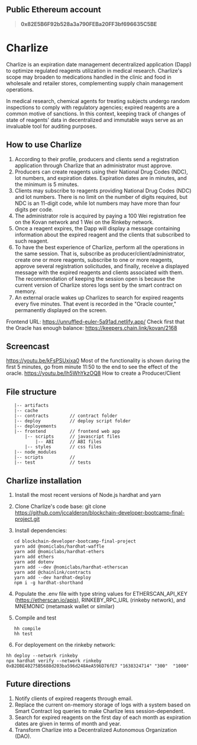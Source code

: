## Public Ethereum account

> **0x82E5B6F92b528a3a790FEBa20FF3bf696635C5BE**

# Charlize

Charlize is an expiration date management decentralized application (Dapp) to optimize regulated reagents utilization in medical research. Charlize's scope may broaden to medications handled in the clinic and food in wholesale and retailer stores, complementing supply chain management operations.

In medical research, chemical agents for treating subjects undergo random inspections to comply with regulatory agencies; expired reagents are a common motive of sanctions. In this context, keeping track of changes of state of reagents' data in decentralized and immutable ways serve as an invaluable tool for auditing purposes.

## How to use Charlize

1. According to their profile, producers and clients send a registration application through Charlize that an administrator must approve.
2. Producers can create reagents using their National Drug Codes (NDC), lot numbers, and expiration dates. Expiration dates are in minutes, and the minimum is 5 minutes.
3. Clients may subscribe to reagents providing National Drug Codes (NDC) and lot numbers. There is no limit on the number of digits required, but NDC is an 11-digit code, while lot numbers may have more than four digits per code.
4. The administrator role is acquired by paying a 100 Wei registration fee on the Kovan network and 1 Wei on the Rinkeby network.
5. Once a reagent expires, the Dapp will display a message containing information about the expired reagent and the clients that subscribed to such reagent.
6. To have the best experience of Charlize, perform all the operations in the same session. That is, subscribe as producer/client/administrator, create one or more reagents, subscribe to one or more reagents, approve several registration solicitudes, and finally, receive a displayed message with the expired reagents and clients associated with them. The recommendation of keeping the session open is because the current version of Charlize stores logs sent by the smart contract on memory.
7. An external oracle wakes up Charlizes to search for expired reagents every five minutes. That event is recorded in the "Oracle counter," permanently displayed on the screen.

Frontend URL: https://unruffled-euler-5a91ad.netlify.app/
Check first that the Oracle has enough balance: https://keepers.chain.link/kovan/2168

## Screencast

https://youtu.be/kFsPSUxixa0
Most of the functionality is shown during the first 5 minutes, go from minute 11:50 to the end to see the effect of the oracle.
https://youtu.be/lh5WhYkzOQ8
How to create a Producer/Client

## File structure

```
   |-- artifacts
   |-- cache
   |-- contracts        // contract folder
   |-- deploy           // deploy script folder
   |-- deployements
   |-- frontend         // frontend web app
       |-- scripts      // javascript files
           |-- ABI      // ABI files
       |-- styles       // css files
   |-- node_modules
   |-- scripts          //
   |-- test             // tests

```

## Charlize installation

1. Install the most recent versions of Node.js hardhat and yarn

2. Clone Charlize's code base:
   git clone https://github.com/jccalderon/blockchain-developer-bootcamp-final-project.git

3. Install dependencies:

```
   cd blockchain-developer-bootcamp-final-project
   yarn add @nomiclabs/hardhat-waffle
   yarn add @nomiclabs/hardhat-ethers
   yarn add ethers
   yarn add dotenv
   yarn add --dev @nomiclabs/hardhat-etherscan
   yarn add @chainlink/contracts
   yarn add --dev hardhat-deploy
   npm i -g hardhat-shorthand
```

4. Populate the .env file with type string values for ETHERSCAN_API_KEY (https://etherscan.io/apis), RINKEBY_RPC_URL (rinkeby network), and MNEMONIC (metamask wallet or similar)

5. Compile and test

```
   hh compile
   hh test
```

6. For deployement on the rinkeby network:

```
hh deploy --network rinkeby
npx hardhat verify --network rinkeby 0xB2DBE40275B5688d203ba596d248AeA596D76fE7 "1638324714" "300"  "1000"
```

## Future directions

1. Notify clients of expired reagents through email.
2. Replace the current on-memory storage of logs with a system based on Smart Contract log queries to make Charlize less session-dependent.
3. Search for expired reagents on the first day of each month as expiration dates are given in terms of month and year.
4. Transform Charlize into a Decentralized Autonomous Organization (DAO).
